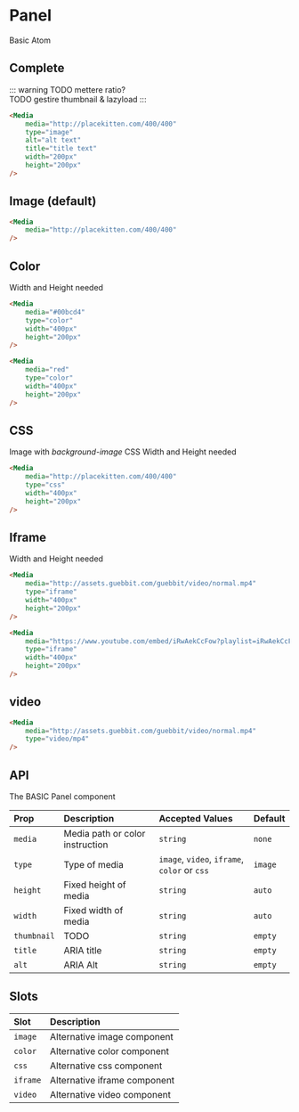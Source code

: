 # Panel
<Badge type="tip">Basic</Badge> <Badge type="info">Atom</Badge>

## Complete

::: warning
TODO mettere ratio?
<br/>
TODO gestire thumbnail & lazyload
:::

<div class="dev-section">
    <Media
        media="http://placekitten.com/800/800"
        type="image"
        alt="alt text"
        title="title text"
        width="200px"
        height="200px"
    />
</div>

```html
<Media
    media="http://placekitten.com/400/400"
    type="image"
    alt="alt text"
    title="title text"
    width="200px"
    height="200px"
/>
```

## Image (default)

<div class="dev-section">
    <Media
        media="http://placekitten.com/400/400"
    />
</div>

```html
<Media
    media="http://placekitten.com/400/400"
/>
```

## Color
Width and Height needed

<div class="dev-section">
    <Media
        media="#00bcd4"
        type="color"
        width="400px"
        height="200px"
    />
    <Media
        media="red"
        type="color"
        width="400px"
        height="200px"
    />
</div>

```html
<Media
    media="#00bcd4"
    type="color"
    width="400px"
    height="200px"
/>

<Media
    media="red"
    type="color"
    width="400px"
    height="200px"
/>
```

## CSS
Image with *background-image* CSS
Width and Height needed

<div class="dev-section">
    <Media
        media="http://placekitten.com/400/400"
        type="css"
        width="400px"
        height="200px"
    />
</div>

```html
<Media
    media="http://placekitten.com/400/400"
    type="css"
    width="400px"
    height="200px"
/>
```

## Iframe
Width and Height needed

<div class="dev-section">
    <Media
        media="http://assets.guebbit.com/guebbit/video/normal.mp4"
        type="iframe"
        width="400px"
        height="200px"
    />
    <Media
        media="https://www.youtube.com/embed/iRwAekCcFow?playlist=iRwAekCcFow&controls=0&showinfo=0&rel=0&autoplay=1&loop=1&mute=1"
        type="iframe"
        width="400px"
        height="200px"
    />
</div>

```html
<Media
    media="http://assets.guebbit.com/guebbit/video/normal.mp4"
    type="iframe"
    width="400px"
    height="200px"
/>

<Media
    media="https://www.youtube.com/embed/iRwAekCcFow?playlist=iRwAekCcFow&controls=0&showinfo=0&rel=0&autoplay=1&loop=1&mute=1"
    type="iframe"
    width="400px"
    height="200px"
/>
```

## video

<div class="dev-section">
    <Media
        media="http://assets.guebbit.com/guebbit/video/normal.mp4"
        type="video/mp4"
    />
</div>

```html
<Media
    media="http://assets.guebbit.com/guebbit/video/normal.mp4"
    type="video/mp4"
/>
```

## API

The BASIC Panel component

| Prop        | Description                     | Accepted Values                               | Default |
|:------------|:--------------------------------|:----------------------------------------------|:--------|
| `media`     | Media path or color instruction | `string`                                      | `none`  |
| `type`      | Type of media                   | `image`, `video`, `iframe`, `color` or `css`  | `image` |
| `height`    | Fixed height of media           | `string`                                      | `auto`  |
| `width`     | Fixed width of media            | `string`                                      | `auto`  |
| `thumbnail` | TODO                            | `string`                                      | `empty` |
| `title`     | ARIA title                      | `string`                                      | `empty` |
| `alt`       | ARIA Alt                        | `string`                                      | `empty` |

## Slots

| Slot        | Description                  |
|:------------|:-----------------------------|
| `image`     | Alternative image component  |
| `color`     | Alternative color component  |
| `css`       | Alternative css component    |
| `iframe`    | Alternative iframe component |
| `video`     | Alternative video component  |

<style lang="scss">
@import "../theme.scss";
</style>

<script setup>
import { Media } from "../../src/";
</script>
